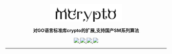 <p align="center">
	<a href=""><img src="logo.png" width="45%"></a>
</p>
<p align="center">
	<strong>对GO语言标准库crypto的扩展,支持国产SM系列算法</strong>
</p>

<p align="center">
  <a target="_blank" href="">
		<img src="https://img.shields.io/badge/release-v1.0.1-blue.svg" />
	</a>
	<a target="_blank" href="https://www.oracle.com/java/technologies/javase/javase-jdk8-downloads.html">
		<img src="https://img.shields.io/badge/Go-1.18+-green.svg" />
	</a>
	<a target="_blank" href="">
		<img src="https://img.shields.io/badge/build-passing-green.svg" />
	</a>
	<a href="https://www.apache.org/licenses/LICENSE-2.0">
		<img src="https://img.shields.io/badge/License-Apache--2.0-red.svg"/>
	</a>
</p>



-------------------------------------------------------------------------------
